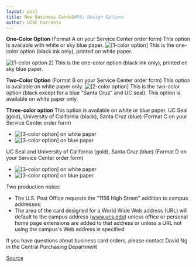 ```yaml
---
layout: post
title: New Business Cards&#58; Design Options
author: UCSC Currents
---
```


**One-Color Option** (Format A on your Service Center order form) This option is available with white or sky blue  paper.
![\[1-color option\]][1] This is the one-color option (black ink only), printed on white  paper.   

![\[1-color option 2\]][2] This is the one-color option (black ink only), printed on sky blue paper.

**Two-Color Option** (Format B on your Service Center order form) This option is available on white paper only.
![\[2-color option\]][3] This is the two-color option (black except for a  blue "Santa Cruz" and UC seal). This option is available on white paper only.

**Three-color option** This option is available on white or blue paper.
UC Seal (gold), University of California (black), Santa Cruz (blue) (Format C on your Service Center order form)
* ![\[3-color option\]][4] on white paper
* ![\[3-color option\]][5] on blue paper
    
UC Seal and University of California (gold), Santa Cruz (blue) (Format D on your Service Center order form)
* ![\[3-color option\]][6] on white paper
* ![\[3-color option\]][7] on blue paper

Two production notes:  
* The U.S. Post Office requests  the "1156 High Street" addition to campus addresses.
* The area of the card designed for a  World Wide Web address (URL) will default to the campus  address (www.ucs.edu) unless office or personal home page extensions are added to that address or unless a URL not using the campus's Web address is specified.

If you have  questions about business card orders, please contact  David Ng in the Central Purchasing Department

[1]: http://www1.ucsc.edu/oncampus/currents/98-99/art/bizcard.1color.gif
[2]: http://www1.ucsc.edu/oncampus/currents/98-99/art/bizcard.1color.blue.gif
[3]: http://www1.ucsc.edu/oncampus/currents/98-99/art/bizcard.2color.gif
[4]: http://www1.ucsc.edu/oncampus/currents/98-99/art/bizcard.2color.1gold.gif
[5]: http://www1.ucsc.edu/oncampus/currents/98-99/art/bizcard.2color.1gold.blue.gif
[6]: http://www1.ucsc.edu/oncampus/currents/98-99/art/bizcard.2color.2gold.gif
[7]: http://www1.ucsc.edu/oncampus/currents/98-99/art/bizcard.2color.2gold.blue.gif

[Source](http://www1.ucsc.edu/oncampus/currents/98-99/07-13/card.design.htm "Permalink to Business Cards: 7-13-98")

